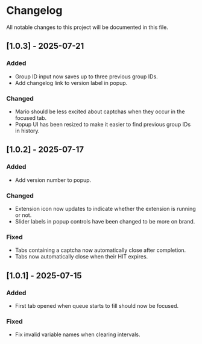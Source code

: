 # Changelog

All notable changes to this project will be documented in this file.

## [1.0.3] - 2025-07-21

### Added

- Group ID input now saves up to three previous group IDs.
- Add changelog link to version label in popup.

### Changed

- Mario should be less excited about captchas when they occur in the focused tab.
- Popup UI has been resized to make it easier to find previous group IDs in history.

## [1.0.2] - 2025-07-17

### Added

- Add version number to popup.

### Changed

- Extension icon now updates to indicate whether the extension is running or not.
- Slider labels in popup controls have been changed to be more on brand.

### Fixed

- Tabs containing a captcha now automatically close after completion.
- Tabs now automatically close when their HIT expires.

## [1.0.1] - 2025-07-15

### Added

- First tab opened when queue starts to fill should now be focused.

### Fixed

- Fix invalid variable names when clearing intervals.
